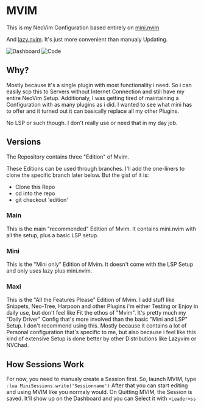 # MVIM

This is my NeoVim Configuration based entirely on [mini.nvim](https://github.com/echasnovski/mini.nvim)

And [lazy.nvim](https://github.com/folke/lazy.nvim). It's just more convenient than manualy Updating.

![Dashboard](screenshot_dashboard.png)
![Code](screenshot.png)

## Why?
Mostly because it's a single plugin with most functionality i need. So i can easily scp this to Servers without Internet Connection and still have my entire NeoVim Setup.
Additionaly, I was getting tired of maintaining a Configuration with as many plugins as i did. I wanted to see what mini has to offer and it turned out it can basically replace all my other Plugins.

No LSP or such though. I don't really use or need that in my day job.

## Versions
The Repository contains three "Edition" of Mvim.

These Editions can be used through branches. I'll add the one-liners to clone the specific branch later below. But the gist of it is:
- Clone this Repo
- cd into the repo
- git checkout 'edition'

### Main
This is the main "recommended" Edition of Mvim. It contains mini.nvim with all the setup, plus a basic LSP setup.

### Mini
This is the "Mini only" Edition of Mvim. It doesn't come with the LSP Setup and only uses lazy plus mini.nvim.

### Maxi
This is the "All the Features Please" Edition of Mvim. I add stuff like Snippets, Neo-Tree, Harpoon and other Plugins i'm either Testing or Enjoy in daily use, but don't feel like Fit the ethos of "Mvim".
It's pretty much my "Daily Driver" Config that's more involved than the basic "Mini and LSP" Setup.
I don't recommend using this. Mostly because it contains a lot of Personal configuration that's specific to me, but also because i feel like this kind of extensive Setup is done better by other Distributions like Lazyvim or NVChad.

## How Sessions Work

For now, you need to manualy create a Session first. So, launch MVIM, type `:lua MiniSessions.write('Sessionname')`
After that you can start editing and using MVIM like you normaly would. On Quitting MVIM, the Session is saved. It'll show up on the Dashboard and you can Select it with `<Leader>ss`
